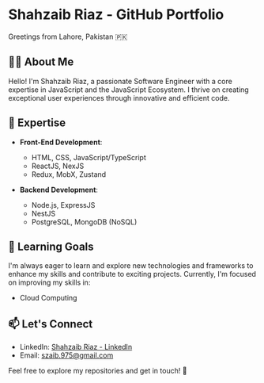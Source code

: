 # Shahzaib Riaz - GitHub Portfolio

Greetings from Lahore, Pakistan 🇵🇰

## 👨‍💻 About Me

Hello! I'm Shahzaib Riaz, a passionate Software Engineer with a core expertise in JavaScript and the JavaScript Ecosystem. I thrive on creating exceptional user experiences through innovative and efficient code.

## 🚀 Expertise

- **Front-End Development**:
  - HTML, CSS, JavaScript/TypeScript
  - ReactJS, NexJS
  - Redux, MobX, Zustand

- **Backend Development**:
  - Node.js, ExpressJS
  - NestJS
  - PostgreSQL, MongoDB (NoSQL)

## 🌱 Learning Goals

I'm always eager to learn and explore new technologies and frameworks to enhance my skills and contribute to exciting projects. Currently, I'm focused on improving my skills in:

- Cloud Computing

## 📫 Let's Connect

- LinkedIn: [Shahzaib Riaz - LinkedIn](https://www.linkedin.com/in/shahzaib-riaz-a0172a135/)
- Email: szaib.975@gmail.com

Feel free to explore my repositories and get in touch! 🚀
